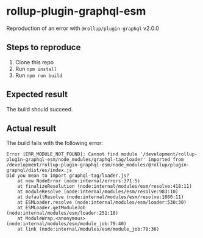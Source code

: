 # rollup-plugin-graphql-esm

Reproduction of an error with `@rollup/plugin-graphql` v2.0.0

## Steps to reproduce

1. Clone this repo
2. Run `npm install`
3. Run `npm run build`

## Expected result

The build should succeed.

## Actual result

The build fails with the following error:

```
Error [ERR_MODULE_NOT_FOUND]: Cannot find module '/development/rollup-plugin-graphql-esm/node_modules/graphql-tag/loader' imported from /development/rollup-plugin-graphql-esm/node_modules/@rollup/plugin-graphql/dist/es/index.js
Did you mean to import graphql-tag/loader.js?
    at new NodeError (node:internal/errors:371:5)
    at finalizeResolution (node:internal/modules/esm/resolve:418:11)
    at moduleResolve (node:internal/modules/esm/resolve:983:10)
    at defaultResolve (node:internal/modules/esm/resolve:1080:11)
    at ESMLoader.resolve (node:internal/modules/esm/loader:530:30)
    at ESMLoader.getModuleJob (node:internal/modules/esm/loader:251:18)
    at ModuleWrap.<anonymous> (node:internal/modules/esm/module_job:79:40)
    at link (node:internal/modules/esm/module_job:78:36)
```
